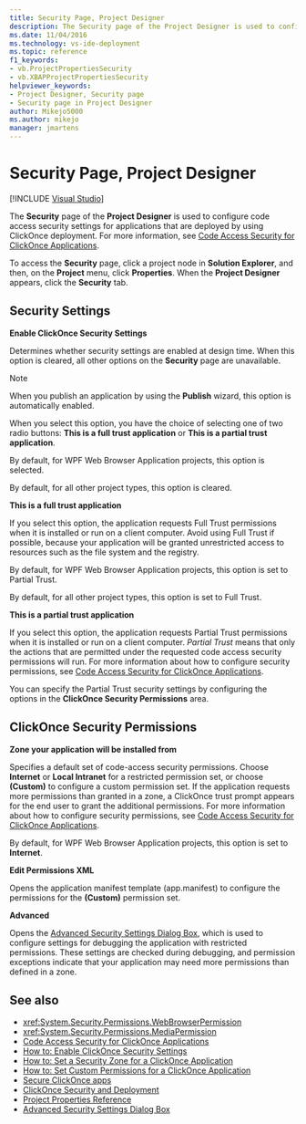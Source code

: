 ```yaml
---
title: Security Page, Project Designer
description: The Security page of the Project Designer is used to configure code access security settings for applications that are deployed by using ClickOnce deployment.
ms.date: 11/04/2016
ms.technology: vs-ide-deployment
ms.topic: reference
f1_keywords:
- vb.ProjectPropertiesSecurity
- vb.XBAPProjectPropertiesSecurity
helpviewer_keywords:
- Project Designer, Security page
- Security page in Project Designer
author: Mikejo5000
ms.author: mikejo
manager: jmartens
---
```

# Security Page, Project Designer

 [!INCLUDE [Visual Studio](~/includes/applies-to-version/vs-windows-only.md)]

The **Security** page of the **Project Designer** is used to configure code access security settings for applications that are deployed by using ClickOnce deployment. For more information, see [Code Access Security for ClickOnce Applications](../../deployment/code-access-security-for-clickonce-applications.md).

To access the **Security** page, click a project node in **Solution Explorer**, and then, on the **Project** menu, click **Properties**. When the **Project Designer** appears, click the **Security** tab.

## Security Settings

 **Enable ClickOnce Security Settings**

Determines whether security settings are enabled at design time. When this option is cleared, all other options on the **Security** page are unavailable.

> [!NOTE]
> When you publish an application by using the **Publish** wizard, this option is automatically enabled.

When you select this option, you have the choice of selecting one of two radio buttons: **This is a full trust application** or **This is a partial trust application**.

By default, for WPF Web Browser Application projects, this option is selected.

By default, for all other project types, this option is cleared.

 **This is a full trust application**

If you select this option, the application requests Full Trust permissions when it is installed or run on a client computer. Avoid using Full Trust if possible, because your application will be granted unrestricted access to resources such as the file system and the registry.

By default, for WPF Web Browser Application projects, this option is set to Partial Trust.

By default, for all other project types, this option is set to Full Trust.

 **This is a partial trust application**

If you select this option, the application requests Partial Trust permissions when it is installed or run on a client computer. *Partial Trust* means that only the actions that are permitted under the requested code access security permissions will run. For more information about how to configure security permissions, see [Code Access Security for ClickOnce Applications](../../deployment/code-access-security-for-clickonce-applications.md).

You can specify the Partial Trust security settings by configuring the options in the **ClickOnce Security Permissions** area.

## ClickOnce Security Permissions

 **Zone your application will be installed from**

Specifies a default set of code-access security permissions. Choose **Internet** or **Local Intranet** for a restricted permission set, or choose **(Custom)** to configure a custom permission set. If the application requests more permissions than granted in a zone, a ClickOnce trust prompt appears for the end user to grant the additional permissions. For more information about how to configure security permissions, see [Code Access Security for ClickOnce Applications](../../deployment/code-access-security-for-clickonce-applications.md).

By default, for WPF Web Browser Application projects, this option is set to **Internet**.

 **Edit Permissions XML**

Opens the application manifest template (app.manifest) to configure the permissions for the **(Custom)** permission set.

 **Advanced**

Opens the [Advanced Security Settings Dialog Box](../../ide/reference/advanced-security-settings-dialog-box.md), which is used to configure settings for debugging the application with restricted permissions. These settings are checked during debugging, and permission exceptions indicate that your application may need more permissions than defined in a zone.

## See also

- <xref:System.Security.Permissions.WebBrowserPermission>
- <xref:System.Security.Permissions.MediaPermission>
- [Code Access Security for ClickOnce Applications](../../deployment/code-access-security-for-clickonce-applications.md)
- [How to: Enable ClickOnce Security Settings](../../deployment/how-to-enable-clickonce-security-settings.md)
- [How to: Set a Security Zone for a ClickOnce Application](../../deployment/how-to-set-a-security-zone-for-a-clickonce-application.md)
- [How to: Set Custom Permissions for a ClickOnce Application](../../deployment/how-to-set-custom-permissions-for-a-clickonce-application.md)
- [Secure ClickOnce apps](../../deployment/securing-clickonce-applications.md)
- [ClickOnce Security and Deployment](../../deployment/clickonce-security-and-deployment.md)
- [Project Properties Reference](../../ide/reference/project-properties-reference.md)
- [Advanced Security Settings Dialog Box](../../ide/reference/advanced-security-settings-dialog-box.md)
